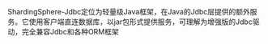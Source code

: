 ShardingSphere-Jdbc定位为轻量级Java框架，在Java的Jdbc层提供的额外服务。它使用客户端直连数据库，以jar包形式提供服务，可理解为增强版的Jdbc驱动，完全兼容Jdbc和各种ORM框架